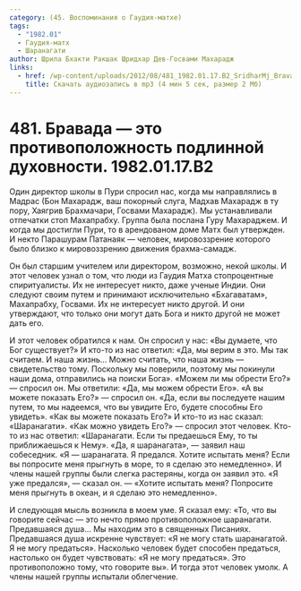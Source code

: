 ```yaml
---
category: (45. Воспоминания о Гаудия-матхе)
tags:
  - "1982.01"
  - Гаудия-матх
  - Шаранагати
author: Шрила Бхакти Ракшак Шридхар Дев-Госвами Махарадж
links:
  - href: /wp-content/uploads/2012/08/481_1982.01.17.B2_SridharMj_Bravada-eto_protivopolojnost_podlinnoy_duhovnosti.mp3
    title: Скачать аудиозапись в mp3 (4 мин 5 сек, размер 2 Мб)
---
```


# 481. Бравада — это противоположность подлинной духовности. 1982.01.17.B2

Один директор школы в Пури спросил нас, когда мы направлялись в Мадрас (Бон Махарадж, ваш покорный слуга, Мадхав Махарадж в ту пору, Хаягрив Брахмачари, Госвами Махарадж). Мы устанавливали отпечатки стоп Махапрабху. Группа была послана Гуру Махараджем. И когда мы достигли Пури, то в арендованом доме Матх был утвержден. И некто Парашурам Патанаяк — человек, мировоззрение которого было близко к мировоззрению движения брахма-самадж.

Он был старшим учителем или директором, возможно, некой школы. И этот человек узнал о том, что люди из Гаудия Матха стопроцентные спиритуалисты. Их не интересует никто, даже ученые Индии. Они следуют своим путем и принимают исключительно «Бхагаватам», Махапрабху, Госвами. Их не интересует никто другой. И они утверждают, что только они могут дать Бога и никто другой не может дать его.

И этот человек обратился к нам. Он спросил у нас: «Вы думаете, что Бог существует?» И кто-то из нас ответил: «Да, мы верим в это. Мы так считаем. И наша жизнь… Можно считать, что наша жизнь — свидетельство тому. Поскольку мы поверили, поэтому мы покинули наши дома, отправились на поиски Бога». «Можем ли мы обрести Его?» — спросил он. Мы ответили: «Да, мы можем обрести Его». «А вы можете показать Его?» — спросил он. «Да, если вы последуете нашим путем, то мы надеемся, что вы увидите Его, будете способны Его увидеть». «Как вы можете показать Его?» И кто-то из нас сказал: «Шаранагати». «Как можно увидеть Его?» — спросил этот человек. Кто-то из нас ответил: «Шаранагати. Если ты предаешься Ему, то ты приближаешься к Нему». «Да, я шаранагата», — заявил наш собеседник. «Я — шаранагата. Я предался. Хотите испытать меня? Если вы попросите меня прыгнуть в море, то я сделаю это немедленно». И члены нашей группы были слегка растеряны, когда он заявил это. «Я уже предался», — сказал он. — «Хотите испытать меня? Попросите меня прыгнуть в океан, и я сделаю это немедленно».

И следующая мысль возникла в моем уме. Я сказал ему: «То, что вы говорите сейчас — это нечто прямо противоположное шаранагати. Предавшаяся душа… Мы находим это в священных Писаниях. Предавшаяся душа искренне чувствует: «Я не могу стать шаранагатой. Я не могу предаться». Насколько человек будет способен предаться, настолько он будет чувствовать: «Я не могу предаться». Это противоположно тому, что говорите вы». И тогда этот человек умолк. А члены нашей группы испытали облегчение.

